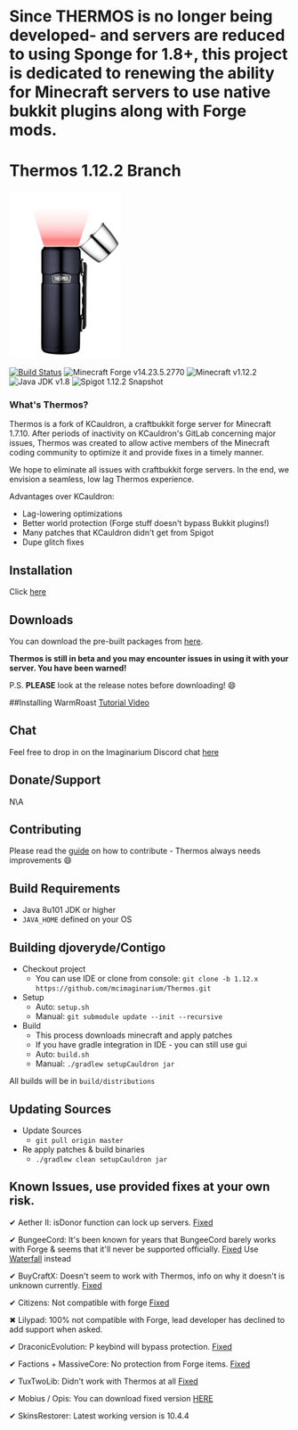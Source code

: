 # Since THERMOS is no longer being developed- and servers are reduced to using Sponge for 1.8+, this project is dedicated to renewing the ability for Minecraft servers to use native bukkit plugins along with Forge mods.

# Thermos 1.12.2 Branch

![Thermos](thermos_icon.png)
<!--- ![Graph](http://i.mcstats.org/Thermos/Global+Statistics@2x.borderless.png) --->
[![Build Status](https://travis-ci.org/mcimaginarium/Thermos.svg?branch=1.12.x)](https://travis-ci.org/mcimaginarium/Thermos)
![Minecraft Forge v14.23.5.2770][forge]
![Minecraft v1.12.2][mc]
![Java JDK v1.8][java]
![Spigot 1.12.2 Snapshot][spigot]

### What's Thermos?
Thermos is a fork of KCauldron, a craftbukkit forge server for Minecraft 1.7.10. After periods of inactivity on KCauldron's GitLab concerning major issues, Thermos was created to allow active members of the Minecraft coding community to optimize it and provide fixes in a timely manner.

We hope to eliminate all issues with craftbukkit forge servers. In the end, we envision a seamless, low lag Thermos experience.

Advantages over KCauldron:
+ Lag-lowering optimizations
+ Better world protection (Forge stuff doesn't bypass Bukkit plugins!)
+ Many patches that KCauldron didn't get from Spigot
+ Dupe glitch fixes


## Installation
Click [here](https://mcimaginarium.github.io//Thermos/install)

## Downloads
You can download the pre-built packages from [here](https://github.com/mcimaginarium/Thermos/releases). 

**Thermos is still in beta and you may encounter issues in using it with your server. You have been warned!**

P.S. **PLEASE** look at the release notes before downloading! :smile:

##Installing WarmRoast
[Tutorial Video](https://youtu.be/c0ffjooX7Jw)

## Chat

Feel free to drop in on the Imaginarium Discord chat [here](https://discord.gg/ZxPJnDZ)

## Donate/Support

N\A

## Contributing

Please read the [guide](https://github.com/mcimaginarium/Thermos/blob/master/CONTRIBUTING.md) on how to contribute - Thermos always needs improvements :smile: 

## Build Requirements
* Java 8u101 JDK or higher
* `JAVA_HOME` defined on your OS

## Building djoveryde/Contigo
* Checkout project
  * You can use IDE or clone from console:
  `git clone -b 1.12.x https://github.com/mcimaginarium/Thermos.git`
* Setup
  * Auto: `setup.sh`
  * Manual:
  `git submodule update --init --recursive`
* Build
  * This process downloads minecraft and apply patches
  * If you have gradle integration in IDE - you can still use gui
  * Auto: `build.sh`
  * Manual:
  `./gradlew setupCauldron jar`

All builds will be in `build/distributions`

## Updating Sources
* Update Sources
  * `git pull origin master`
* Re apply patches & build binaries
  * `./gradlew clean setupCauldron jar`

## Known Issues, use provided fixes at your own risk.

✔ Aether II: isDonor function can lock up servers. [Fixed]

✔ BungeeCord: It's been known for years that BungeeCord barely works with Forge & seems that it'll never be supported officially. [Fixed] Use [Waterfall](https://github.com/WaterfallMC/Waterfall) instead

✔ BuyCraftX: Doesn't seem to work with Thermos, info on why it doesn't is unknown currently. [Fixed]

✔ Citizens: Not compatible with forge [Fixed]

✖ Lilypad: 100% not compatible with Forge, lead developer has declined to add support when asked.

✔ DraconicEvolution: P keybind will bypass protection. [Fixed]

✔ Factions + MassiveCore: No protection from Forge items. [Fixed]

✔ TuxTwoLib: Didn't work with Thermos at all [Fixed]

✔ Mobius / Opis: You can download fixed version [HERE](https://cdn.discordapp.com/attachments/172072987154055168/186577486593785857/MobiusCore-1.2.5-Thermos.jar)

✔ SkinsRestorer: Latest working version is 10.4.4

[Fixed]: http://gogs.tcpr.ca/TCPR/Fixes "Fixed"
[Forge]: https://img.shields.io/badge/Minecraft%20Forge-v14.23.5.2770-green.svg "Minecraft Forge v14.23.5.2770"
[mc]: https://img.shields.io/badge/Minecraft-v1.12.2-green.svg "Minecraft 1.12.2"
[java]: https://img.shields.io/badge/Java%20JDK-v1.8-blue.svg "Java JDK 8"
[spigot]: https://img.shields.io/badge/Spigot-v1.12.2--R0.1--SNAPSHOT-green.svg "Spigot 1.12.2 R0.1 Snapshot"
